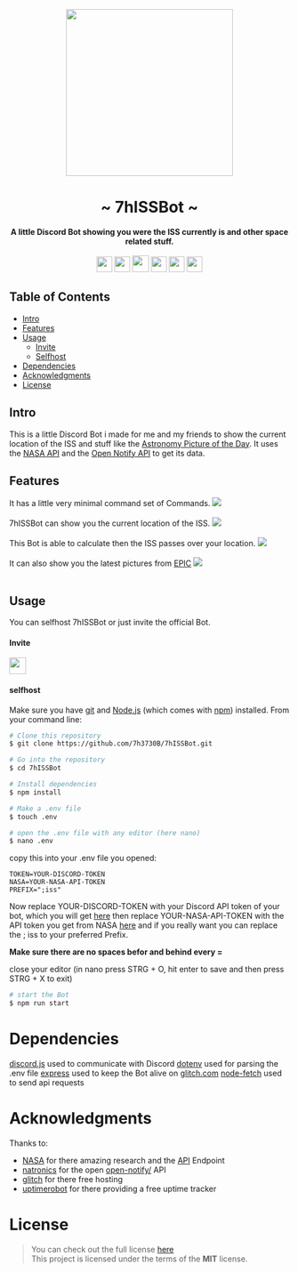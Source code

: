 <div align="center">
    <img src="https://raw.github.com/7h3730B/7hISSBot/master/images/pb.png" height="300" />
    <h1>~ 7hISSBot ~</h1>
    <strong>
        A little Discord Bot showing you were the ISS currently is and other space related stuff.
    </strong><br/><br/>
    <img height="28" src="https://img.shields.io/github/license/7h3730B/7hISSBot?style=for-the-badge">
    <img height="28" src="https://img.shields.io/uptimerobot/status/m785018931-558bce40967c59691aa46a96?style=for-the-badge">
    <a href="https://discord.com/oauth2/authorize?client_id=514753712632233984&scope=bot&permissions=60480"><img src="https://img.shields.io/badge/%20-INVITE-FFA726.svg?style=for-the-badge&logo=discord" height="30" /></a>
    <img height="28" src="https://img.shields.io/github/repo-size/7h3730B/7hISSBot?style=for-the-badge">
    <img height="28" src="https://img.shields.io/github/stars/7h3730B/7hISSBot?style=for-the-badge">
    <img height="28" src="https://forthebadge.com/images/badges/built-with-love.svg">

</div>

## Table of Contents

* [Intro](#intro) 
* [Features](#features) 
* [Usage](#usage) 
  + [Invite](#invite)
  + [Selfhost](#selfhost)
* [Dependencies](#dependencies)
* [Acknowledgments](#acknowledgments)
* [License](#license)

## Intro

This is a little Discord Bot i made for me and my friends to show the current location of the ISS and stuff like the [Astronomy Picture of the Day](http://apod.nasa.gov/apod/astropix.html). It uses the [NASA API](https://api.nasa.gov/) and the [Open Notify API](http://open-notify.org/) to get its data. 

## Features

It has a little very minimal command set of Commands. 
<img src="https://raw.github.com/7h3730B/7hISSBot/master/images/help_cmd.png">
<br/><br/>
7hISSBot can show you the current location of the ISS. 
<img src="https://raw.github.com/7h3730B/7hISSBot/master/images/iss_cmd.png">
<br/><br/>
This Bot is able to calculate then the ISS passes over your location. 
<img src="https://raw.github.com/7h3730B/7hISSBot/master/images/isspass_cmd.png">
<br/><br/>
It can also show you the latest pictures from [EPIC](https://epic.gsfc.nasa.gov/) 
<img src="https://raw.github.com/7h3730B/7hISSBot/master/images/epic_cmd.gif">
<br/><br/>

## Usage

You can selfhost 7hISSBot or just invite the official Bot.

#### Invite

<a href="https://discord.com/oauth2/authorize?client_id=514753712632233984&scope=bot&permissions=60480"><img src="https://img.shields.io/badge/%20-INVITE-FFA726.svg?style=for-the-badge&logo=discord" height="30" /></a>

#### selfhost

Make sure you have [git](https://git-scm.com/) and [Node.js](https://nodejs.org/en/download/) (which comes with [npm](http://npmjs.com/)) installed. 
From your command line:

``` BASH
# Clone this repository
$ git clone https://github.com/7h3730B/7hISSBot.git

# Go into the repository
$ cd 7hISSBot

# Install dependencies
$ npm install

# Make a .env file
$ touch .env

# open the .env file with any editor (here nano)
$ nano .env
```

copy this into your .env file you opened:

``` 
TOKEN=YOUR-DISCORD-TOKEN
NASA=YOUR-NASA-API-TOKEN
PREFIX=";iss"
```

Now replace YOUR-DISCORD-TOKEN with your Discord API token of your bot, which you will get [here](https://discordapp.com/developers/applications) then replace YOUR-NASA-API-TOKEN with the API token you get from NASA [here](https://api.nasa.gov/) and if you really want you can replace the ; iss to your preferred Prefix.

**Make sure there are no spaces befor and behind every =**

close your editor (in nano press STRG + O, hit enter to save and then press STRG + X to exit)

``` BASH
# start the Bot
$ npm run start
``` 

# Dependencies
[discord.js](https://www.npmjs.com/package/discord.js) used to communicate with Discord
[dotenv](https://www.npmjs.com/package/dotenv) used for parsing the .env file
[express](https://www.npmjs.com/package/express) used to keep the Bot alive on [glitch.com](https://glitch.com/)
[node-fetch](https://www.npmjs.com/package/node-fetch) used to send api requests

# Acknowledgments
Thanks to:  
- [NASA](https://www.nasa.gov/) for there amazing research and the [API](https://api.nasa.gov/) Endpoint
- [natronics](https://github.com/natronics) for the open [open-notify/](http://open-notify.org/) API
- [glitch](https://glitch.com/) for there free hosting
- [uptimerobot](https://uptimerobot.com/) for there providing a free uptime tracker

# License
> You can check out the full license [here](https://github.com/7h3730B/7hISSBot/blob/master/LICENSE)  
This project is licensed under the terms of the **MIT** license.